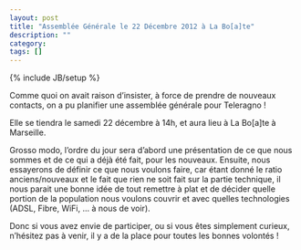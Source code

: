 ```yaml
---
layout: post
title: "Assemblée Générale le 22 Décembre 2012 à La Bo[a]te"
description: ""
category:
tags: []
---
```

{% include JB/setup %}

Comme quoi on avait raison d’insister, à force de prendre de nouveaux contacts,
on a pu planifier une assemblée générale pour Teleragno !

Elle se tiendra le samedi 22 décembre à 14h, et aura lieu à La Bo\[a\]te à
Marseille.

Grosso modo, l’ordre du jour sera d’abord une présentation de ce que nous
sommes et de ce qui a déjà été fait, pour les nouveaux. Ensuite, nous
essayerons de définir ce que nous voulons faire, car étant donné le ratio
anciens/nouveaux et le fait que rien ne soit fait sur la partie technique, il
nous parait une bonne idée de tout remettre à plat et de décider quelle portion
de la population nous voulons couvrir et avec quelles technologies (ADSL,
Fibre, WiFi, ... à nous de voir).

Donc si vous avez envie de participer, ou si vous êtes simplement curieux,
n’hésitez pas à venir, il y a de la place pour toutes les bonnes volontés !
